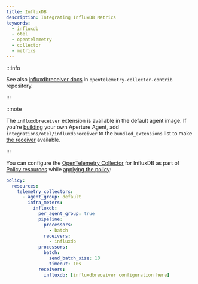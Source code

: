 ```yaml
---
title: InfluxDB
description: Integrating InfluxDB Metrics
keywords:
  - influxdb
  - otel
  - opentelemetry
  - collector
  - metrics
---
```


:::info

See also [influxdbreceiver docs][receiver] in `opentelemetry-collector-contrib`
repository.

:::

:::note

The `influxdbreceiver` extension is available in the default agent image. If
you're [building][build] your own Aperture Agent, add
`integrations/otel/influxdbreceiver` to the `bundled_extensions` list to make
[the receiver][receiver] available.

:::

You can configure the [OpenTelemetry Collector][opentelemetry-collector] for
InfluxDB as part of [Policy resources][policy-resources] while [applying the
policy][applying-policy]:

```yaml
policy:
  resources:
    telemetry_collectors:
      - agent_group: default
        infra_meters:
          influxdb:
            per_agent_group: true
            pipeline:
              processors:
                - batch
              receivers:
                - influxdb
            processors:
              batch:
                send_batch_size: 10
                timeout: 10s
            receivers:
              influxdb: [influxdbreceiver configuration here]
```

[build]: /reference/aperturectl/build/agent/agent.md
[receiver]:
  https://github.com/open-telemetry/opentelemetry-collector-contrib/tree/main/receiver/influxdbreceiver
[opentelemetry-collector]: /reference/policies/spec.md#telemetry-collector
[applying-policy]: /applying-policies/applying-policies.md
[policy-resources]: /reference/policies/spec.md#resources
